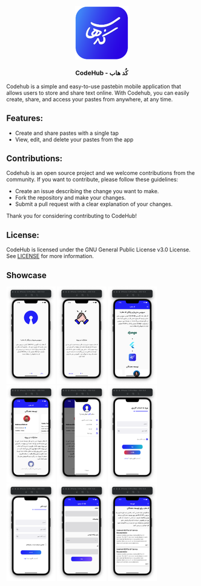 <p align="center">
<img src="https://raw.githubusercontent.com/codehub-ir/codehub-mobile/main/assets/images/logo.png" width="140">
<h3 align="center">CodeHub - کُد هاب</h3>
</p>

Codehub is a simple and easy-to-use pastebin mobile application that allows users to store and share text online. With Codehub, you can easily create, share, and access your pastes from anywhere, at any time.

## Features:
- Create and share pastes with a single tap
- View, edit, and delete your pastes from the app

## Contributions:

Codehub is an open source project and we welcome contributions from the community. If you want to contribute, please follow these guidelines:

- Create an issue describing the change you want to make.
- Fork the repository and make your changes.
- Submit a pull request with a clear explanation of your changes.

Thank you for considering contributing to CodeHub!

## License:

CodeHub is licensed under the GNU General Public License v3.0 License. See [LICENSE](https://github.com/codehub-ir/codehub-mobile/blob/main/LICENSE) for more information.


## Showcase

<p align="start">
<img src="https://raw.githubusercontent.com/codehub-ir/codehub-mobile/main/screen-shots/1.png" width="130"> <img src="https://raw.githubusercontent.com/codehub-ir/codehub-mobile/main/screen-shots/2.png" width="130">
<img src="https://raw.githubusercontent.com/codehub-ir/codehub-mobile/main/screen-shots/3.png" width="130">
<img src="https://raw.githubusercontent.com/codehub-ir/codehub-mobile/main/screen-shots/4.png" width="130">
<img src="https://raw.githubusercontent.com/codehub-ir/codehub-mobile/main/screen-shots/5.png" width="130">
<img src="https://raw.githubusercontent.com/codehub-ir/codehub-mobile/main/screen-shots/6.png" width="130">
<img src="https://raw.githubusercontent.com/codehub-ir/codehub-mobile/main/screen-shots/7.png" width="130">
<img src="https://raw.githubusercontent.com/codehub-ir/codehub-mobile/main/screen-shots/8.png" width="130">
<img src="https://raw.githubusercontent.com/codehub-ir/codehub-mobile/main/screen-shots/9.png" width="130">
</p>
